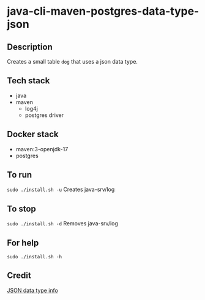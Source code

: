 # java-cli-maven-postgres-data-type-json

## Description
Creates a small table `dog` that uses
a json data type.

## Tech stack
- java
- maven
  - log4j
  - postgres driver

## Docker stack
- maven:3-openjdk-17
- postgres

## To run
`sudo ./install.sh -u`
Creates java-srv/log

## To stop
`sudo ./install.sh -d`
Removes java-srv/log

## For help
`sudo ./install.sh -h`

## Credit
[JSON data type info](https://www.postgresqltutorial.com/postgresql-tutorial/postgresql-json/)
